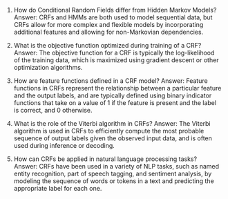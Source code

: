 1. How do Conditional Random Fields differ from Hidden Markov Models?
Answer: CRFs and HMMs are both used to model sequential data, but CRFs allow for more complex and flexible models by incorporating additional features and allowing for non-Markovian dependencies.

2. What is the objective function optimized during training of a CRF?
Answer: The objective function for a CRF is typically the log-likelihood of the training data, which is maximized using gradient descent or other optimization algorithms.

3. How are feature functions defined in a CRF model?
Answer: Feature functions in CRFs represent the relationship between a particular feature and the output labels, and are typically defined using binary indicator functions that take on a value of 1 if the feature is present and the label is correct, and 0 otherwise.

4. What is the role of the Viterbi algorithm in CRFs?
Answer: The Viterbi algorithm is used in CRFs to efficiently compute the most probable sequence of output labels given the observed input data, and is often used during inference or decoding.

5. How can CRFs be applied in natural language processing tasks?
Answer: CRFs have been used in a variety of NLP tasks, such as named entity recognition, part of speech tagging, and sentiment analysis, by modeling the sequence of words or tokens in a text and predicting the appropriate label for each one.